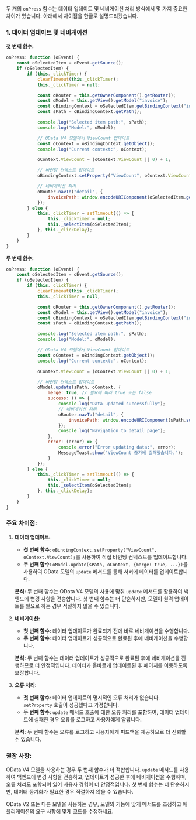 두 개의 `onPress` 함수는 데이터 업데이트 및 네비게이션 처리 방식에서 몇 가지 중요한 차이가 있습니다. 아래에서 차이점을 한글로 설명드리겠습니다.

### 1. **데이터 업데이트 및 네비게이션**

**첫 번째 함수:**

```javascript
onPress: function (oEvent) {
    const oSelectedItem = oEvent.getSource();
    if (oSelectedItem) {
        if (this._clickTimer) {
            clearTimeout(this._clickTimer);
            this._clickTimer = null;

            const oRouter = this.getOwnerComponent().getRouter();
            const oModel = this.getView().getModel("invoice");
            const oBindingContext = oSelectedItem.getBindingContext("invoice");
            const sPath = oBindingContext.getPath();

            console.log("Selected item path:", sPath);
            console.log("Model:", oModel);

            // OData V4 모델에서 ViewCount 업데이트
            const oContext = oBindingContext.getObject();
            console.log("Current context:", oContext);

            oContext.ViewCount = (oContext.ViewCount || 0) + 1;

            // 바인딩 컨텍스트 업데이트
            oBindingContext.setProperty("ViewCount", oContext.ViewCount);

            // 네비게이션 처리
            oRouter.navTo("detail", {
                invoicePath: window.encodeURIComponent(oSelectedItem.getBindingContext("invoice").getPath().substr(1))
            });
        } else {
            this._clickTimer = setTimeout(() => {
                this._clickTimer = null;
                this._selectItem(oSelectedItem);
            }, this._clickDelay);
        }
    }
}
```

**두 번째 함수:**

```javascript
onPress: function (oEvent) {
    const oSelectedItem = oEvent.getSource();
    if (oSelectedItem) {
        if (this._clickTimer) {
            clearTimeout(this._clickTimer);
            this._clickTimer = null;

            const oRouter = this.getOwnerComponent().getRouter();
            const oModel = this.getView().getModel("invoice");
            const oBindingContext = oSelectedItem.getBindingContext("invoice");
            const sPath = oBindingContext.getPath();

            console.log("Selected item path:", sPath);
            console.log("Model:", oModel);

            // OData V4 모델에서 ViewCount 업데이트
            const oContext = oBindingContext.getObject();
            console.log("Current context:", oContext);

            oContext.ViewCount = (oContext.ViewCount || 0) + 1;

            // 바인딩 컨텍스트 업데이트
            oModel.update(sPath, oContext, {
                merge: true, // 필요에 따라 true 또는 false
                success: () => {
                    console.log("Data updated successfully");
                    // 네비게이션 처리
                    oRouter.navTo("detail", {
                        invoicePath: window.encodeURIComponent(sPath.substr(1))
                    });
                    console.log("Navigation to detail page");
                },
                error: (error) => {
                    console.error("Error updating data:", error);
                    MessageToast.show("ViewCount 증가에 실패했습니다.");
                }
            });
        } else {
            this._clickTimer = setTimeout(() => {
                this._clickTimer = null;
                this._selectItem(oSelectedItem);
            }, this._clickDelay);
        }
    }
}
```

### **주요 차이점:**

1. **데이터 업데이트:**

   - **첫 번째 함수:** `oBindingContext.setProperty("ViewCount", oContext.ViewCount);`를 사용하여 직접 바인딩 컨텍스트를 업데이트합니다.
   - **두 번째 함수:** `oModel.update(sPath, oContext, {merge: true, ...})`를 사용하여 OData 모델의 `update` 메서드를 통해 서버에 데이터를 업데이트합니다.

   **분석:** 두 번째 함수는 OData V4 모델의 사용에 맞춰 `update` 메서드를 활용하여 백엔드에 변경 사항을 전송합니다. 첫 번째 함수는 더 단순하지만, 모델이 원격 업데이트를 필요로 하는 경우 적절하지 않을 수 있습니다.

2. **네비게이션:**

   - **첫 번째 함수:** 데이터 업데이트가 완료되기 전에 바로 네비게이션을 수행합니다.
   - **두 번째 함수:** 데이터 업데이트가 성공적으로 완료된 후에 네비게이션을 수행합니다.

   **분석:** 두 번째 함수는 데이터 업데이트가 성공적으로 완료된 후에 네비게이션을 진행하므로 더 안정적입니다. 데이터가 올바르게 업데이트된 후 페이지를 이동하도록 보장합니다.

3. **오류 처리:**

   - **첫 번째 함수:** 데이터 업데이트의 명시적인 오류 처리가 없습니다. `setProperty` 호출이 성공했다고 가정합니다.
   - **두 번째 함수:** `update` 메서드 호출에 대한 오류 처리를 포함하여, 데이터 업데이트에 실패한 경우 오류를 로그하고 사용자에게 알립니다.

   **분석:** 두 번째 함수는 오류를 로그하고 사용자에게 피드백을 제공하므로 더 신뢰할 수 있습니다.

### **권장 사항:**

OData V4 모델을 사용하는 경우 두 번째 함수가 더 적합합니다. `update` 메서드를 사용하여 백엔드에 변경 사항을 전송하고, 업데이트가 성공한 후에 네비게이션을 수행하며, 오류 처리도 포함되어 있어 사용자 경험이 더 안정적입니다. 첫 번째 함수는 더 단순하지만, 데이터 동기화가 필요한 경우 적절하지 않을 수 있습니다.

OData V2 또는 다른 모델을 사용하는 경우, 모델의 기능에 맞게 메서드를 조정하고 애플리케이션의 요구 사항에 맞게 코드를 수정하세요.